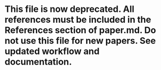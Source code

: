 <!-- Add all sources cited in the essay here. Format each entry in APA 7 style. No bullet points or numbering. List entries in strict alphabetical order by author surname. -->

# This file is now deprecated. All references must be included in the References section of paper.md. Do not use this file for new papers. See updated workflow and documentation.
